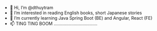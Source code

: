 - 👋 Hi, I’m @dthuytram
- 👀 I’m interested in reading English books, short Japanese stories 
- 🌱 I’m currently learning Java Spring Boot (BE) and Angular, React (FE)
- 📫 TING TING BOOM ...................................

<!---
dthuytram/dthuytram is a ✨ special ✨ repository because its `README.md` (this file) appears on your GitHub profile.
You can click the Preview link to take a look at your changes.
--->
